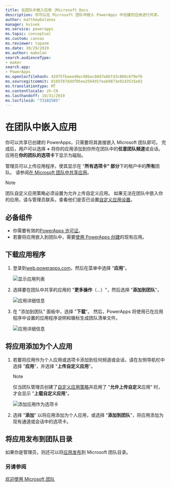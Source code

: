 ```yaml
---
title: 在团队中嵌入应用 |Microsoft Docs
description: 你可以在 Microsoft 团队中嵌入 PowerApps 中创建的应用进行共享。
author: matthewbolanos
manager: kvivek
ms.service: powerapps
ms.topic: conceptual
ms.custom: canvas
ms.reviewer: tapanm
ms.date: 10/29/2019
ms.author: mabolan
search.audienceType:
- maker
search.app:
- PowerApps
ms.openlocfilehash: 42075fbaee40ec98bec0d47e6bfd3c00dc6f9ef6
ms.sourcegitcommit: 8185f87dddf05ee256491feab9873e9143535e02
ms.translationtype: MT
ms.contentlocale: zh-CN
ms.lasthandoff: 10/31/2019
ms.locfileid: "73182505"
---
```

# <a name="embed-an-app-in-teams"></a>在团队中嵌入应用

你可以共享已创建的 PowerApps，只需要将其直接嵌入 Microsoft 团队即可。 完成后，用户可以选择 **+** 将你的应用添加到你所在团队中的**任意团队频道**或会话。 应用在**你的团队的选项卡**下显示为磁贴。

管理员可以上传应用程序，使其显示在 "**所有选项卡" 部分**下的租户中的**所有**团队。 请参阅[在 Microsoft 团队中共享应用](https://docs.microsoft.com/power-platform/admin/embed-app-teams)。

> [!NOTE]
> 团队自定义应用策略必须设置为允许上传自定义应用。 如果无法在团队中嵌入你的应用，请与管理员联系，查看他们是否已设置[自定义应用设置](https://docs.microsoft.com/MicrosoftTeams/teams-custom-app-policies-and-settings#custom-app-policy-and-settings)。

## <a name="prerequisites"></a>必备组件

- 你需要有效的[PowerApps 许可证](https://docs.microsoft.com/power-platform/admin/pricing-billing-skus)。
- 若要将应用嵌入到团队中，需要[使用 PowerApps 创建](data-platform-create-app.md)的现有应用。

## <a name="download-the-app"></a>下载应用程序

1. 登录到[web.powerapps.com](https://web.powerapps.com)，然后在菜单中选择 "**应用**"。

    ![显示应用列表](./media/embed-teams-app/file-apps2.png "显示应用列表")

2. 选择要在团队中共享的应用的 "**更多操作**（...）"，然后选择 "**添加到团队**"。

    ![应用详细信息](./media/embed-teams-app/add-to-teams.png "添加到团队")

3. 在 "添加到团队" 面板中，选择 "**下载**"。 然后，PowerApps 将使用已在应用程序中设置的应用程序说明和徽标生成团队清单文件。

    ![应用详细信息](./media/embed-teams-app/download-app.png "下载应用")

## <a name="add-the-app-as-a-personal-app"></a>将应用添加为个人应用

1. 若要将应用作为个人应用或选项卡添加到任何频道或会话，请在左侧导航栏中选择 "**应用**"，并选择 "**上传自定义应用**"。

    > [!NOTE]
    > 仅当团队管理员创建了[自定义应用策略](https://docs.microsoft.com/microsoftteams/teams-app-setup-policies)并启用了 "**允许上传自定义**应用" 时，才会显示 "**上载自定义应用**"。

    ![添加应用作为选项卡](./media/embed-teams-app/upload-custom-app.png "上传自定义应用")

2. 选择 "**添加**" 以将应用添加为个人应用，或选择 "**添加到团队**"，将应用添加为现有通道或会话中的选项卡。

## <a name="publish-the-app-to-the-teams-catalogue"></a>将应用发布到团队目录

如果你是管理员，则还可以将[应用发布](https://docs.microsoft.com/microsoftteams/tenant-apps-catalog-teams)到 Microsoft 团队目录。

### <a name="see-also"></a>另请参阅

[欢迎使用 Microsoft 团队](https://docs.microsoft.com/MicrosoftTeams/teams-overview)
